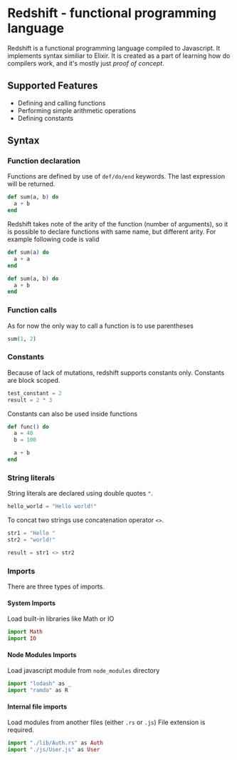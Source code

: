 # Redshift - functional programming language

Redshift is a functional programming language compiled to Javascript.
It implements syntax similiar to Elixir. It is created as a part of learning how do compilers work, and it's mostly just _proof of concept_.

## Supported Features

- Defining and calling functions
- Performing simple arithmetic operations
- Defining constants

## Syntax

### Function declaration

Functions are defined by use of `def/do/end` keywords.
The last expression will be returned.

```elixir
def sum(a, b) do
  a + b
end
```

Redshift takes note of the arity of the function (number of arguments), so it is possible to declare functions with same name, but different arity.
For example following code is valid

```elixir
def sum(a) do
  a + a
end

def sum(a, b) do
  a + b
end
```

### Function calls

As for now the only way to call a function is to use parentheses

```elixir
sum(1, 2)
```

### Constants

Because of lack of mutations, redshift supports constants only.
Constants are block scoped.

```elixir
test_constant = 2
result = 2 * 3
```

Constants can also be used inside functions

```elixir
def func() do
  a = 40
  b = 100

  a + b
end
```

### String literals

String literals are declared using double quotes `"`.

```elixir
hello_world = "Hello world!"
```

To concat two strings use concatenation operator `<>`.

```elixir
str1 = "Hello "
str2 = "world!"

result = str1 <> str2
```

### Imports

There are three types of imports.

#### System Imports

Load built-in libraries like Math or IO

```elixir
import Math
import IO
```

#### Node Modules Imports

Load javascript module from `node_modules` directory

```elixir
import "lodash" as _
import "ramda" as R
```

#### Internal file imports

Load modules from another files (either `.rs` or `.js`)
File extension is required.

```elixir
import "./lib/Auth.rs" as Auth
import "./js/User.js" as User
```
